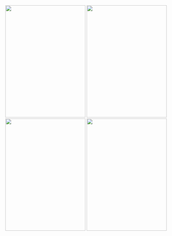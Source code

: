 
<img src="http://i.imgur.com/nlzw4Mrl.png" height="350" width="250">

<img src="http://i.imgur.com/UOLBHMFl.png" height="350" width="250">

<img src="http://i.imgur.com/CjvqMBZl.png" height="350" width="250">

<img src="http://i.imgur.com/2wehppSl.png" height="350" width="250">


